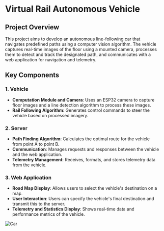 # Virtual Rail Autonomous Vehicle

## Project Overview

This project aims to develop an autonomous line-following car that navigates predefined paths using a computer vision algorithm. The vehicle captures real-time images of the floor using a mounted camera, processes them to detect and track the designated path, and communicates with a web application for navigation and telemetry.

## Key Components

### 1. Vehicle
- **Computation Module and Camera**: Uses an ESP32 camera to capture floor images and a line detection algorithm to process these images.
- **Rail Following Algorithm**: Generates control commands to steer the vehicle based on processed imagery.

### 2. Server
- **Path Finding Algorithm**: Calculates the optimal route for the vehicle from point A to point B.
- **Communication**: Manages requests and responses between the vehicle and the web application.
- **Telemetry Management**: Receives, formats, and stores telemetry data from the vehicle.

### 3. Web Application
- **Road Map Display**: Allows users to select the vehicle's destination on a map.
- **User Interaction**: Users can specify the vehicle's final destination and transmit this to the server.
- **Telemetry and Statistics Display**: Shows real-time data and performance metrics of the vehicle.

![Car]([image.png](https://probots.co.in/pub/media/catalog/product/cache/d8ddd0f9b0cd008b57085cd218b48832/d/i/diy_smart_car_robot_esp32_cam_car_kit.jpg))
